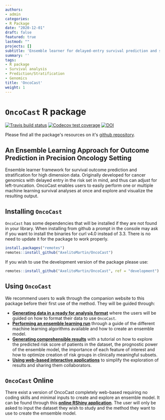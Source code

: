 ```yaml
---
authors:
- admin
categories:
- R Package
date: "2020-12-01"
draft: false
featured: true
lastmod: ""
projects: []
subtitle: 'Ensemble learner for delayed-entry survival prediction and stratification with high-dimensional data. Developed with multiple machine learning algorithms, multi-threading functionality and interactive components for exploration'
summary: ''
tags:
- R package
- Survival analysis
- Prediction/Stratification
- Genomics
title: 'OncoCast'
weight: 1
---
```



# `OncoCast` R package

<!-- badges: start -->

[![Travis build
status](https://travis-ci.com/AxelitoMartin/OncoCast.svg?branch=development)](https://travis-ci.org/AxelitoMartin/OncoCast)
[![Codecov test
coverage](https://codecov.io/gh/AxelitoMartin/OncoCast/branch/development/graph/badge.svg)](https://codecov.io/gh/AxelitoMartin/OncoCast?branch=development)
[![DOI](https://zenodo.org/badge/211392347.svg)](https://zenodo.org/badge/latestdoi/211392347)
<!-- badges: end -->

Please find all the package's resources on it's [github repository](https://axelitomartin.github.io/OncoCast).

## An Ensemble Learning Approach for Outcome Prediction in Precision Oncology Setting

Ensemble learner framework for survival outcome prediction and
stratification for high dimension data. Originally developed for cancer
genomics with delayed entry in the risk set in mind, and thus can adjust
for left-truncation. OncoCast enables users to easily perform one or
multiple machine learning survival analyses at once and explore and
visualize the resulting output.

## Installing `OncoCast`

`OncoCast` has some dependencies that will be installed if they are not
found in your library. When installing from github a prompt in the
console may ask if you want to install the binaries for curl v4.0
instead of 3.3. There is no need to update it for the package to work
properly.

``` r
install.packages("remotes")
remotes::install_github("AxelitoMartin/OncoCast")
```

If you wish to use the development version of the package please use:

``` r
remotes::install_github("AxelitoMartin/OncoCast", ref = "development")
```

## Using `OncoCast`

We recommend users to walk through the companion website to this package
before their first use of the method. They will be guided through:

  - [**Generating data in a ready for analysis
    format**](https://axelitomartin.github.io/OncoCast/articles/OncoCast-Data.html)
    where the users will be guided on how to format their data to use
    `OncoCast`.
  - [**Performing an ensemble learning
    run**](https://axelitomartin.github.io/OncoCast/articles/Ensemble-Learner.html)
    through a guide of the different machine learning algorithms
    available and how to create an ensemble model.
  - [**Generating comprehensible
    results**](https://axelitomartin.github.io/OncoCast/articles/Risk-Prediction.html)
    with a tutorial on how to explore the predicted risk score of
    patients in the dataset, the prognostic power of the ensemble model,
    the importance of each feature of interest and how to optimize
    creation of risk groups in clinically meaningful subsets.
  - [**Using web-based interactive
    applications**](https://axelitomartin.github.io/OncoCast/articles/Online-Tools.html)
    to simplify the exploration of results and sharing them
    collaborators.

## `OncoCast` Online

There exist a version of OncoCast completely web-based requiring no
coding skills and minimal inputs to create and explore an ensemble
model. It can be found through this [**online RShiny
application**](https://axelitomartin.shinyapps.io/OncoCast/?_ga=2.133036616.733046146.1606492754-1896886074.1572897510).
The user will only be asked to input the dataset they wish to study and
the method they want to use to create the emsemble model.
